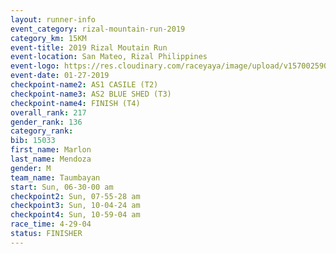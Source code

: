 ```yaml
---
layout: runner-info 
event_category: rizal-mountain-run-2019 
category_km: 15KM 
event-title: 2019 Rizal Moutain Run 
event-location: San Mateo, Rizal Philippines 
event-logo: https://res.cloudinary.com/raceyaya/image/upload/v1570025909/logo/rizal-mountain_gkfete.jpg 
event-date: 01-27-2019 
checkpoint-name2: AS1 CASILE (T2) 
checkpoint-name3: AS2 BLUE SHED (T3) 
checkpoint-name4: FINISH (T4) 
overall_rank: 217
gender_rank: 136
category_rank: 
bib: 15033
first_name: Marlon
last_name: Mendoza
gender: M
team_name: Taumbayan
start: Sun, 06-30-00 am
checkpoint2: Sun, 07-55-28 am
checkpoint3: Sun, 10-04-24 am
checkpoint4: Sun, 10-59-04 am
race_time: 4-29-04
status: FINISHER
---
```

